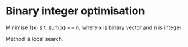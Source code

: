 # Binary integer optimisation

Minimise f(x) s.t. sum(x) == n, where x is binary vector and n is integer

Method is local search.
